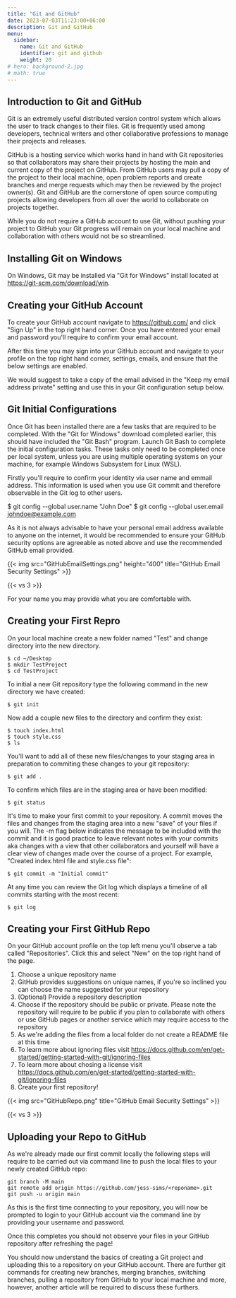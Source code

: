 ```yaml
---
title: "Git and GitHub"
date: 2023-07-03T11:23:00+06:00
description: Git and GitHub
menu:
  sidebar:
    name: Git and GitHub
    identifier: git and github
    weight: 20
# hero: background-2.jpg
# math: true
---
```


## Introduction to Git and GitHub

Git is an extremely useful distributed version control system which allows the user to track changes to their files. Git is frequently used among developers, technical writers and other collaborative professions to manage their projects and releases. 

GitHub is a hosting service which works hand in hand with Git repositories so that collaborators may share their projects by hosting the main and current copy of the project on GitHub. From GitHub users may pull a copy of the project to their local machine, open problem reports and create branches and merge requests which may then be reviewed by the project owner(s). Git and GitHub are the cornerstone of open source computing projects allowing developers from all over the world to collaborate on projects together. 

While you do not require a GitHub account to use Git, without pushing your project to GitHub your Git progress will remain on your local machine and collaboration with others would not be so streamlined.

## Installing Git on Windows 

On Windows, Git may be installed via "Git for Windows" install located at <https://git-scm.com/download/win>.

## Creating your GitHub Account 

To create your GitHub account navigate to <https://github.com/> and click "Sign Up" in the top right hand corner. Once you have entered your email and password you'll require to confirm your email account. 

After this time you may sign into your GitHub account and navigate to your profile on the top right hand corner, settings, emails, and ensure that the below settings are enabled. 

We would suggest to take a copy of the email advised in the "Keep my email address private" setting and use this in your Git configuration setup below.

## Git Initial Configurations

Once Git has been installed there are a few tasks that are required to be completed. With the "Git for Windows" download completed earlier, this should have included the "Git Bash" program. Launch Git Bash to complete the initial configuration tasks. These tasks only need to be completed once per local system, unless you are using multiple operating systems on your machine, for example Windows Subsystem for Linux (WSL).

Firstly you'll require to confirm your identity via user name and emmail address. This information is used when you use Git commit and therefore observable in the Git log to other users. 

$ git config --global user.name "John Doe"
$ git config --global user.email johndoe@example.com

As it is not always advisable to have your personal email address available to anyone on the internet, it would be recommended to ensure your GitHub security options are agreeable as noted above and use the recommended GitHub email provided.

{{< img src="GitHubEmailSettings.png" height="400" title="GitHub Email Security Settings" >}}

{{< vs 3 >}}

For your name you may provide what you are comfortable with. 

## Creating your First Repro

On your local machine create a new folder named "Test" and change directory into the new directory. 

    $ cd ~/Desktop
    $ mkdir TestProject
    $ cd TestProject

To initial a new Git repository type the following command in the new directory we have created: 

    $ git init

Now add a couple new files to the directory and confirm they exist: 

    $ touch index.html
    $ touch style.css 
    $ ls 

You'll want to add all of these new files/changes to your staging area in preparation to commiting these changes to your git repository: 

    $ git add . 

To confirm which files are in the staging area or have been modified: 

    $ git status 

It's time to make your first commit to your repository. A commit moves the files and changes from the staging area into a new "save" of your files if you will. The -m flag below indicates the message to be included with the commit and it is good practice to leave relevant notes with your commits aka changes with a view that other collaborators and yourself will have a clear view of changes made over the course of a project. For example, "Created index.html file and style.css file":  

    $ git commit -m "Initial commit"

At any time you can review the Git log which displays a timeline of all commits starting with the most recent: 

    $ git log 

## Creating your First GitHub Repo

On your GitHub account profile on the top left menu you'll observe a tab called "Repositories". Click this and select "New" on the top right hand of the page. 

1. Choose a unique repository name
2. GitHub provides suggestions on unique names, if you're so inclined you can choose the name suggested for your repository 
3. (Optional) Provide a repository description 
4. Choose if the repository should be public or private. Please note the repository will require to be public if you plan to collaborate with others or use GitHub pages or another service which may require access to the repository 
5. As we're adding the files from a local folder do not create a README file at this time 
6. To learn more about ignoring files visit <https://docs.github.com/en/get-started/getting-started-with-git/ignoring-files>
7. To learn more about chosing a license visit <https://docs.github.com/en/get-started/getting-started-with-git/ignoring-files>
8. Create your first repository!

{{< img src="GitHubRepo.png" title="GitHub Email Security Settings" >}}

{{< vs 3 >}}

## Uploading your Repo to GitHub

As we're already made our first commit locally the following steps will require to be carried out via command line to push the local files to your newly created GitHub repo:

    git branch -M main
    git remote add origin https://github.com/jess-sims/<reponame>.git
    git push -u origin main

As this is the first time connecting to your repository, you will now be prompted to login to your GitHub account via the command line by providing your username and password.

Once this completes you should not observe your files in your GitHub repository after refreshing the page!

You should now understand the basics of creating a Git project and uploading this to a repository on your GitHub account. There are further git commands for creating new branches, merging branches, switching branches, pulling a repository from GitHub to your local machine and more, however, another article will be required to discuss these furthers. 